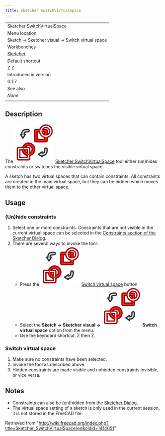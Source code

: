 ```yaml
---
title: Sketcher SwitchVirtualSpace
---
```


|                                                      |
| ---------------------------------------------------- |
| Sketcher SwitchVirtualSpace                          |
| Menu location                                        |
| Sketch → Sketcher visual → Switch virtual space      |
| Workbenches                                          |
| [Sketcher](/Sketcher_Workbench "Sketcher Workbench") |
| Default shortcut                                     |
| Z Z                                                  |
| Introduced in version                                |
| 0.17                                                 |
| See also                                             |
| _None_                                               |
|                                                      |

## Description

The ![](/src/assets/images/Sketcher_SwitchVirtualSpace.svg) [Sketcher SwitchVirtualSpace](/Sketcher_SwitchVirtualSpace "Sketcher SwitchVirtualSpace") tool either (un)hides constraints or switches the visible virtual space.

A sketch has two virtual spaces that can contain constraints. All constraints are created in the main virtual space, but they can be hidden which moves them to the other virtual space.

## Usage

### (Un)hide constraints

1. Select one or more constraints. Constraints that are not visible in the current virtual space can be selected in the [Constraints section of the Sketcher Dialog](/Sketcher_Dialog#Constraints "Sketcher Dialog").
2. There are several ways to invoke the tool:
   - Press the ![](/src/assets/images/Sketcher_SwitchVirtualSpace.svg) [Switch virtual space](/Sketcher_SwitchVirtualSpace "Sketcher SwitchVirtualSpace") button.
   - Select the **Sketch → Sketcher visual → ![](/src/assets/images/Sketcher_SwitchVirtualSpace.svg) Switch virtual space** option from the menu.
   - Use the keyboard shortcut: Z then Z.

### Switch virtual space

1. Make sure no constraints have been selected.
2. Invoke the tool as described above.
3. Hidden constraints are made visible and unhidden constraints invisible, or vice versa.

## Notes

- Constraints can also be (un)hidden from the [Sketcher Dialog](/Sketcher_Dialog#Constraints "Sketcher Dialog").
- The virtual space setting of a sketch is only used in the current session, it is not stored in the FreeCAD file.

Retrieved from "<http://wiki.freecad.org/index.php?title=Sketcher_SwitchVirtualSpace/en&oldid=1414051>"
